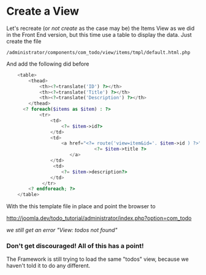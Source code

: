 # Create a View

Let's recreate (or _not create_ as the case may be) the Items View as we did in the Front End version, but this time use a table to display the data. Just create the file

    /administrator/components/com_todo/view/items/tmpl/default.html.php

And add the following did before

```php
    <table>
        <thead>
            <th><?=translate('ID') ?></th>
            <th><?=translate('Title') ?></th>
            <th><?=translate('Description') ?></th>
        </thead>
      <? foreach($items as $item) : ?>
            <tr>
                <td>
                    <?= $item->id?>
                </td>
                <td>
                    <a href="<?= route('view=item&id='. $item->id ) ?>">
                                <?= $item->title ?>
                       </a>
                </td>
                 <td>
                    <?= $item->description?>
                </td>
             </tr>
        <? endforeach; ?>
    </table>
```

With the this template file in place and point the browser to

http://joomla.dev/todo_tutorial/administrator/index.php?option=com_todo

_we still get an error "View: todos not found"_

### Don't get discouraged! All of this has a point!

The Framework is still trying to load the same "todos" view, because we haven't told it to do any different.
